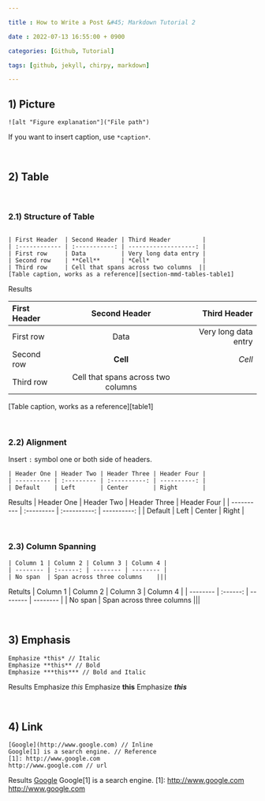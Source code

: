 ```yaml
---

title : How to Write a Post &#45; Markdown Tutorial 2

date : 2022-07-13 16:55:00 + 0900

categories: [Github, Tutorial]

tags: [github, jekyll, chirpy, markdown]

---
```


## 1) Picture 

```
![alt "Figure explanation"]("File path")
```
If you want to insert caption, use `*caption*`.
 
 
 &nbsp;&nbsp;&nbsp;&nbsp;
## 2) Table

&nbsp;
### 2.1) Structure of Table

```

| First Header  | Second Header | Third Header         |
| :------------ | :-----------: | -------------------: |
| First row     | Data          | Very long data entry |
| Second row    | **Cell**      | *Cell*               |
| Third row     | Cell that spans across two columns  ||
[Table caption, works as a reference][section-mmd-tables-table1]
```
Results

| First Header  | Second Header | Third Header         |
| :------------ | :-----------: | -------------------: |
| First row     | Data          | Very long data entry |
| Second row    | **Cell**      | *Cell*               |
| Third row     | Cell that spans across two columns  ||
[Table caption, works as a reference][table1]

&nbsp;
### 2.2) Alignment
Insert `:` symbol one or both side of headers. 

```
| Header One | Header Two | Header Three | Header Four |
| ---------- | :--------- | :----------: | ----------: |
| Default    | Left       | Center       | Right       |
```

Results
| Header One | Header Two | Header Three | Header Four |
| ---------- | :--------- | :----------: | ----------: |
| Default    | Left       | Center       | Right       |

&nbsp;
### 2.3) Column Spanning

```
| Column 1 | Column 2 | Column 3 | Column 4 |
| -------- | :------: | -------- | -------- |
| No span  | Span across three columns    |||
```

Retults
| Column 1 | Column 2 | Column 3 | Column 4 |
| -------- | :------: | -------- | -------- |
| No span  | Span across three columns    |||


&nbsp;&nbsp;&nbsp;&nbsp;
## 3) Emphasis

```
Emphasize *this* // Italic
Emphasize **this** // Bold
Emphasize ***this*** // Bold and Italic

```
Results
Emphasize *this*
Emphasize **this**
Emphasize ***this*** 


&nbsp;&nbsp;&nbsp;&nbsp;
## 4) Link

```
[Google](http://www.google.com) // Inline
Google[1] is a search engine. // Reference
[1]: http://www.google.com 
http://www.google.com // url
```
Results
[Google](http://www.google.com)
Google[1] is a search engine.
[1]: http://www.google.com
http://www.google.com
